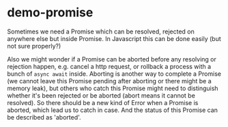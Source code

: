 # demo-promise

Sometimes we need a Promise which can be resolved, rejected on anywhere else but inside Promise. In Javascript this can be done easily (but not sure properly?)

Also we might wonder if a Promise can be aborted before any resolving or rejection happen, e.g. cancel a http request, or rollback a process with a bunch of `async await` inside. Aborting is another way to complete a Promise (we cannot leave this Promise pending after aborting or there might be a memory leak), but others who catch this Promise might need to distinguish whether it's been rejected or be aborted (abort means it cannot be resolved). So there should be a new kind of Error when a Promise is aborted, which lead us to catch in case. And the status of this Promise can be described as 'aborted'.
